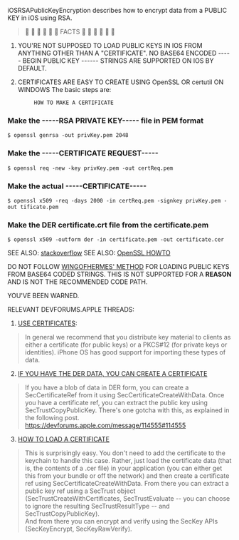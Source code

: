 iOSRSAPublicKeyEncryption describes how to encrypt data from a PUBLIC KEY in iOS using RSA.

>       FACTS      

1) YOU'RE NOT SUPPOSED TO LOAD PUBLIC KEYS IN IOS FROM 
   ANYTHING OTHER THAN A "CERTIFICATE".  NO BASE64 ENCODED
   ----- BEGIN PUBLIC KEY ------ STRINGS ARE SUPPORTED ON IOS BY DEFAULT.
   
2) CERTIFICATES ARE EASY TO CREATE USING OpenSSL OR certutil ON WINDOWS
The basic steps are:


            HOW TO MAKE A CERTIFICATE


### Make the -----RSA PRIVATE KEY----- file in PEM format
    $ openssl genrsa -out privKey.pem 2048

### Make the -----CERTIFICATE REQUEST-----
    $ openssl req -new -key privKey.pem -out certReq.pem

### Make the actual -----CERTIFICATE-----
    $ openssl x509 -req -days 2000 -in certReq.pem -signkey privKey.pem -out tificate.pem

### Make the DER certificate.crt file from the certificate.pem
    $ openssl x509 -outform der -in certificate.pem -out certificate.cer

SEE ALSO: [stackoverflow](http://stackoverflow.com/questions/9728799/using-an-rsa-public-key-on-/16096064#16096064)
SEE ALSO: [OpenSSL HOWTO](http://www.openssl.org/docs/HOWTO/certificates.txt)

DO NOT FOLLOW [WINGOFHERMES' METHOD](http://blog.wingsofhermes.org/?p=75)
FOR LOADING PUBLIC KEYS FROM BASE64 CODED STRINGS.
THIS IS NOT SUPPORTED FOR A __REASON__ AND IS NOT THE RECOMMENDED CODE PATH.

YOU'VE BEEN WARNED.

RELEVANT DEVFORUMS.APPLE THREADS:

1) [USE CERTIFICATES](https://devforums.apple.com/message/135272#135272):
> In general we recommend that you distribute key material to
clients as either a certificate (for public keys) or a PKCS#12
(for private keys or identities).  iPhone OS has good support
for importing these types of data.

2) [IF YOU HAVE THE DER DATA, YOU CAN CREATE A CERTIFICATE](https://devforums.apple.com/message/135288#135288)
> If you have a blob of data in DER form, you can create a SecCertificateRef
from it using SecCertificateCreateWithData.  Once you have a certificate ref,
you can extract the public key using SecTrustCopyPublicKey.
There's one gotcha with this, as explained in the following post.
https://devforums.apple.com/message/114555#114555

3) [HOW TO LOAD A CERTIFICATE](https://devforums.apple.com/message/114555#114555)
> This is surprisingly easy.  You don't need to add the certificate
to the keychain to handle this case.  Rather, just load the
certificate data (that is, the contents of a .cer file) in 
your application (you can either get this from your bundle 
or off the network) and then create a certificate ref using 
SecCertificateCreateWithData.  From there you can extract a 
public key ref using a SecTrust object (SecTrustCreateWithCertificates, 
SecTrustEvaluate -- you can choose to ignore the resulting 
SecTrustResultType -- and SecTrustCopyPublicKey).  
And from there you can encrypt and verify using the
SecKey APIs (SecKeyEncrypt, SecKeyRawVerify).

